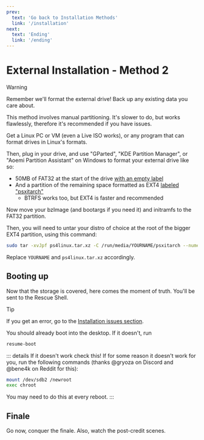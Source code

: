 ```yaml
---
prev:
  text: 'Go back to Installation Methods'
  link: '/installation'
next:
  text: 'Ending'
  link: '/ending'
---
```


# External Installation - Method 2
> [!WARNING]
> Remember we'll format the external drive!
> Back up any existing data you care about.


This method involves manual partitioning. It's slower to do, but works flawlessly, therefore it's recommended if you have issues.

Get a Linux PC or VM (even a Live ISO works), or any program that can format drives in Linux's formats.

Then, plug in your drive, and use "GParted", "KDE Partition Manager", or "Aoemi Partition Assistant" on Windows to format your external drive like so:
- 50MB of FAT32 at the start of the drive <u>with an empty label</u>
- And a partition of the remaining space formatted as EXT4 <u>labeled "psxitarch"</u>
	- BTRFS works too, but EXT4 is faster and recommended

Now move your bzImage (and bootargs if you need it) and initramfs to the FAT32 partition.

Then, you will need to untar your distro of choice at the root of the bigger EXT4 partition, using this command:
```bash
sudo tar -xvJpf ps4linux.tar.xz -C /run/media/YOURNAME/psxitarch --numeric-owner
```

Replace `YOURNAME` and `ps4linux.tar.xz` accordingly.

<!--@include: ./_includes/payloads.md-->
## Booting up
Now that the storage is covered, here comes the moment of truth. You'll be sent to the Rescue Shell.

> [!TIP]
> If you get an error, go to the [Installation issues section](issues#installation-issues).

You should already boot into the desktop. If it doesn't, run
```bash
resume-boot
```

<!--@include: ./_includes/resume-boot-warning.md-->

::: details If it doesn't work check this!
If for some reason it doesn't work for you, run the following commands (thanks @gryoza on Discord and @bene4k on Reddit for this):
```bash
mount /dev/sdb2 /newroot
exec chroot
```
You may need to do this at every reboot.
:::
## Finale
Go now, conquer the finale. Also, watch the post-credit scenes.
